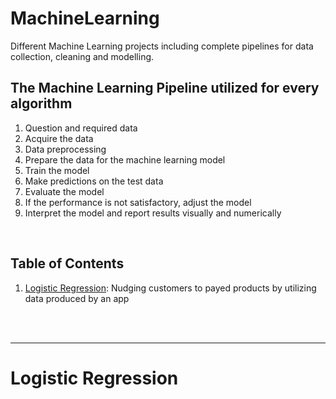 # MachineLearning

Different Machine Learning projects including complete pipelines for data collection, cleaning and modelling. 

## The Machine Learning Pipeline utilized for every algorithm
1. Question and required data
2. Acquire the data
3. Data preprocessing
4. Prepare the data for the machine learning model
5. Train the model
6. Make predictions on the test data
7. Evaluate the model
8. If the performance is not satisfactory, adjust the model
9. Interpret the model and report results visually and numerically
<br>

## Table of Contents
1. [Logistic Regression](#logistic-regression): Nudging customers to payed products by utilizing data produced by an app 

<br><br>
<hr>

# Logistic Regression
